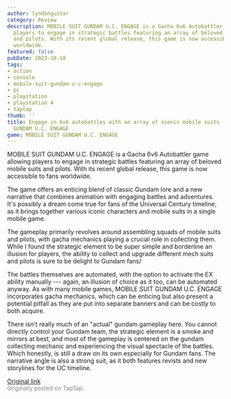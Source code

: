 ```yaml
---
author: lyndonguitar
category: Review
description: MOBILE SUIT GUNDAM U.C. ENGAGE is a Gacha 6v6 Autobattler game allowing
  players to engage in strategic battles featuring an array of beloved mobile suits
  and pilots. With its recent global release, this game is now accessible to fans
  worldwide.
featured: false
pubDate: 2023-10-18
tags:
- action
- console
- mobile-suit-gundam-u-c-engage
- pc
- playstation
- playstation 4
- taptap
thumb: ''
title: Engage in 6v6 autobattles with an array of iconic mobile suits | MOBILE SUIT
  GUNDAM U.C. ENGAGE
game: MOBILE SUIT GUNDAM U.C. ENGAGE
---
```

MOBILE SUIT GUNDAM U.C. ENGAGE is a Gacha 6v6 Autobattler game allowing players to engage in strategic battles featuring an array of beloved mobile suits and pilots. With its recent global release, this game is now accessible to fans worldwide.

The game offers an enticing blend of classic Gundam lore and a new narrative that combines animation with engaging battles and adventures. It's possibly a dream come true for fans of the Universal Century timeline, as it brings together various iconic characters and mobile suits in a single mobile game.

The gameplay primarily revolves around assembling squads of mobile suits and pilots, with gacha mechanics playing a crucial role in collecting them. While I found the strategic element to be super simple and borderline an illusion for players, the ability to collect and upgrade different mech suits and pilots is sure to be delight to Gundam fans/

The battles themselves are automated, with the option to activate the EX ability manually --- again, an illusion of choice as it too, can be automated anyway.  As with many mobile games, MOBILE SUIT GUNDAM U.C. ENGAGE incorporates gacha mechanics, which can be enticing but also present a potential pitfall as they are put into separate banners and can be costly to both acquire.

There isn't really much of an "actual" gundam gameplay here. You cannot directly control your Gundam team, the strategic element is a smoke and mirrors at best, and most of the gameplay is centered on the gundam collecting mechanic and experiencing the visual spectacle of the battles. Which honestly, is still a draw on its own especially for Gundam fans. The narrative angle is also a strong suit, as it both features revists and new storylines for the UC timeline.

[Original link](https://www.taptap.io/post/6449465)<br><span style="font-size: 0.95em; color: #888;">Originally posted on TapTap.</span>